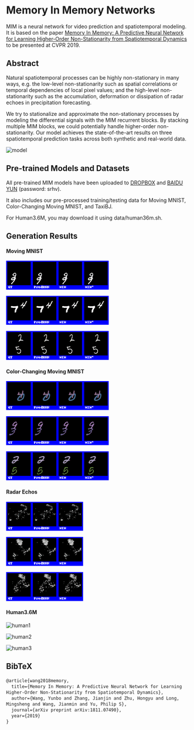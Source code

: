 # Memory In Memory Networks

MIM is a neural network for video prediction and spatiotemporal modeling. It is based on the paper [Memory In Memory: A Predictive Neural Network for Learning Higher-Order Non-Stationarity from Spatiotemporal Dynamics](https://arxiv.org/pdf/1811.07490.pdf) to be presented at CVPR 2019.

## Abstract

Natural spatiotemporal processes can be highly non-stationary in many ways, e.g. the low-level non-stationarity such as spatial correlations or temporal dependencies of local pixel values; and the high-level non-stationarity such as the accumulation, deformation or dissipation of radar echoes in precipitation forecasting.

We try to stationalize and approximate the non-stationary processes by modeling the differential signals with the MIM recurrent blocks. By stacking multiple MIM blocks, we could potentially handle higher-order non-stationarity. Our model achieves the state-of-the-art results on three spatiotemporal prediction tasks across both synthetic and real-world data.

![model](https://github.com/thuml/MIM/blob/master/readme_fig/readme_structure.png)

## Pre-trained Models and Datasets

All pre-trained MIM models have been uploaded to [DROPBOX](https://www.dropbox.com/s/7kd82ijezk4lkmp/mim-lib.zip?dl=0) and [BAIDU YUN](https://pan.baidu.com/s/1O07H7l1NTWmAkx3UCDVMLA) (password: srhv).

It also includes our pre-processed training/testing data for Moving MNIST, Color-Changing Moving MNIST, and TaxiBJ. 

For Human3.6M, you may  download it using data/human36m.sh.

## Generation Results

#### Moving MNIST

![mnist1](https://github.com/ZJianjin/mim_images/blob/master/mnist1.gif)

![mnist2](https://github.com/ZJianjin/mim_images/blob/master/mnist4.gif)

![mnist2](https://github.com/ZJianjin/mim_images/blob/master/mnist5.gif)

#### Color-Changing Moving MNIST

![mnistc1](https://github.com/ZJianjin/mim_images/blob/master/mnistc2.gif)

![mnistc2](https://github.com/ZJianjin/mim_images/blob/master/mnistc3.gif)

![mnistc2](https://github.com/ZJianjin/mim_images/blob/master/mnistc4.gif)

#### Radar Echos

![radar1](https://github.com/ZJianjin/mim_images/blob/master/radar9.gif)

![radar2](https://github.com/ZJianjin/mim_images/blob/master/radar3.gif)

![radar3](https://github.com/ZJianjin/mim_images/blob/master/radar7.gif)

#### Human3.6M

![human1](https://github.com/thuml/MIM/blob/master/readme_fig/human3.gif)

![human2](https://github.com/thuml/MIM/blob/master/readme_fig/human5.gif)

![human3](https://github.com/thuml/MIM/blob/master/readme_fig/human10.gif)

## BibTeX
```
@article{wang2018memory,
  title={Memory In Memory: A Predictive Neural Network for Learning Higher-Order Non-Stationarity from Spatiotemporal Dynamics},
  author={Wang, Yunbo and Zhang, Jianjin and Zhu, Hongyu and Long, Mingsheng and Wang, Jianmin and Yu, Philip S},
  journal={arXiv preprint arXiv:1811.07490},
  year={2019}
}
```
